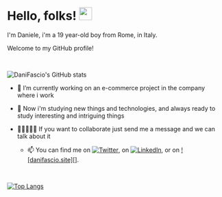 # Hello, folks! <img src="https://raw.githubusercontent.com/MartinHeinz/MartinHeinz/master/wave.gif" width="30px">

I'm Daniele, i'm a 19 year-old boy from Rome, in Italy.
&nbsp;

Welcome to my GitHub profile!

&nbsp;

![DaniFascio's GitHub stats](https://github-readme-stats.vercel.app/api?username=DaniFascio&show_icons=true&theme=nightowl)
&nbsp;

<!-- Icons -->
[1.2]: http://i.imgur.com/wWzX9uB.png (twitter icon without padding)
[2.2]: https://i.imgur.com/IyWghfK.png (LinkedIn icon without padding)

<!-- Links to your social media accounts -->

[1]: https://twitter.com/daniele_fasciani
[2]: https://www.linkedin.com/in/daniele-fasciani/


<!-- <img align="center" src="https://github-readme-stats.vercel.app/api/<CARD_TYPE>/?username=<DaniFascio>&theme=<THEME_NAME>" /> -->

- 🔭 I’m currently working on an e-commerce project in the company where i work
- 📖 Now i'm studying new things and technologies, and always ready to study interesting and intriguing things
- 👨🏻‍🤝‍👨🏻 If you want to collaborate just send me a message and we can talk about it
    
    
    - 📫 You can find me on [![Twitter][1.2]][1], on [![LinkedIn][2.2]][2], or on [![danifascio.site][]][3].

<!-- Icons -->

[1.2]: http://i.imgur.com/wWzX9uB.png (twitter icon without padding)
[2.2]: https://i.imgur.com/IyWghfK.png (LinkedIn icon without padding)

<!-- Links to your social media accounts -->

[1]: https://twitter.com/daniele_fasciani
[2]: https://www.linkedin.com/in/daniele-fasciani/
&nbsp;

[3]: https://danifascio.site/
   
[![Top Langs](https://github-readme-stats.vercel.app/api/top-langs/?username=DaniFascio&layout=compact)](https://github.com/DaniFascio/github-readme-stats)
